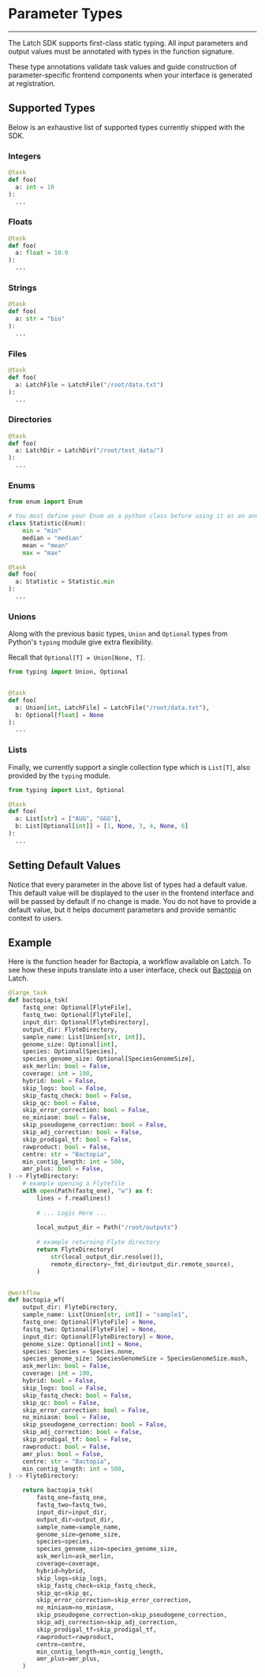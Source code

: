 # Parameter Types

---

The Latch SDK supports first-class static typing. All input parameters and
output values must be annotated with types in the function signature.

These type annotations validate task values and guide construction of
parameter-specific frontend components when your interface is generated at
registration.

## Supported Types

Below is an exhaustive list of supported types currently shipped with the SDK.

### Integers

```python
@task
def foo(
  a: int = 10
):
  ...
```

### Floats

```python
@task
def foo(
  a: float = 10.0
):
  ...
```

### Strings

```python
@task
def foo(
  a: str = "bio"
):
  ...
```

### Files

```python
@task
def foo(
  a: LatchFile = LatchFile("/root/data.txt")
):
  ...
```

### Directories

```python
@task
def foo(
  a: LatchDir = LatchDir("/root/test_data/")
):
  ...
```

### Enums

```python
from enum import Enum

# You must define your Enum as a python class before using it as an annotation.
class Statistic(Enum):
    min = "min"
    median = "median"
    mean = "mean"
    max = "max"

@task
def foo(
  a: Statistic = Statistic.min
):
  ...
```

### Unions

Along with the previous basic types, `Union` and `Optional` types from Python's
`typing` module give extra flexibility.

Recall that `Optional[T] = Union[None, T]`.

```python
from typing import Union, Optional


@task
def foo(
  a: Union[int, LatchFile] = LatchFile("/root/data.txt"),
  b: Optional[float] = None
):
  ...
```

### Lists

Finally, we currently support a single collection type which is `List[T]`, also
provided by the `typing` module.

```python
from typing import List, Optional

@task
def foo(
  a: List[str] = ["AUG", "GGG"],
  b: List[Optional[int]] = [1, None, 3, 4, None, 6]
):
  ...
```

## Setting Default Values

Notice that every parameter in the above list of types had a default value. This
default value will be displayed to the user in the frontend interface and will
be passed by default if no change is made. You do not have to provide a default
value, but it helps document parameters and provide semantic context to users.

## Example

Here is the function header for Bactopia, a workflow available on Latch. To see
how these inputs translate into a user interface, check out
[Bactopia](https://console.latch.bio/se/bactopia) on Latch.

```python
@large_task
def bactopia_tsk(
    fastq_one: Optional[FlyteFile],
    fastq_two: Optional[FlyteFile],
    input_dir: Optional[FlyteDirectory],
    output_dir: FlyteDirectory,
    sample_name: List[Union[str, int]],
    genome_size: Optional[int],
    species: Optional[Species],
    species_genome_size: Optional[SpeciesGenomeSize],
    ask_merlin: bool = False,
    coverage: int = 100,
    hybrid: bool = False,
    skip_logs: bool = False,
    skip_fastq_check: bool = False,
    skip_qc: bool = False,
    skip_error_correction: bool = False,
    no_miniasm: bool = False,
    skip_pseudogene_correction: bool = False,
    skip_adj_correction: bool = False,
    skip_prodigal_tf: bool = False,
    rawproduct: bool = False,
    centre: str = "Bactopia",
    min_contig_length: int = 500,
    amr_plus: bool = False,
) -> FlyteDirectory:
    # example opening a Flytefile
    with open(Path(fastq_one), "w") as f:
        lines = f.readlines() 
    
        # ... Logic Here ...
    
        local_output_dir = Path("/root/outputs")
  
        # example returning Flyte directory
        return FlyteDirectory(
            str(local_output_dir.resolve()),
            remote_directory=_fmt_dir(output_dir.remote_source),
        )


@workflow
def bactopia_wf(
    output_dir: FlyteDirectory,
    sample_name: List[Union[str, int]] = "sample1",
    fastq_one: Optional[FlyteFile] = None,
    fastq_two: Optional[FlyteFile] = None,
    input_dir: Optional[FlyteDirectory] = None,
    genome_size: Optional[int] = None,
    species: Species = Species.none,
    species_genome_size: SpeciesGenomeSize = SpeciesGenomeSize.mash,
    ask_merlin: bool = False,
    coverage: int = 100,
    hybrid: bool = False,
    skip_logs: bool = False,
    skip_fastq_check: bool = False,
    skip_qc: bool = False,
    skip_error_correction: bool = False,
    no_miniasm: bool = False,
    skip_pseudogene_correction: bool = False,
    skip_adj_correction: bool = False,
    skip_prodigal_tf: bool = False,
    rawproduct: bool = False,
    amr_plus: bool = False,
    centre: str = "Bactopia",
    min_contig_length: int = 500,
) -> FlyteDirectory:

    return bactopia_tsk(
        fastq_one=fastq_one,
        fastq_two=fastq_two,
        input_dir=input_dir,
        output_dir=output_dir,
        sample_name=sample_name,
        genome_size=genome_size,
        species=species,
        species_genome_size=species_genome_size,
        ask_merlin=ask_merlin,
        coverage=coverage,
        hybrid=hybrid,
        skip_logs=skip_logs,
        skip_fastq_check=skip_fastq_check,
        skip_qc=skip_qc,
        skip_error_correction=skip_error_correction,
        no_miniasm=no_miniasm,
        skip_pseudogene_correction=skip_pseudogene_correction,
        skip_adj_correction=skip_adj_correction,
        skip_prodigal_tf=skip_prodigal_tf,
        rawproduct=rawproduct,
        centre=centre,
        min_contig_length=min_contig_length,
        amr_plus=amr_plus,
    )

```
